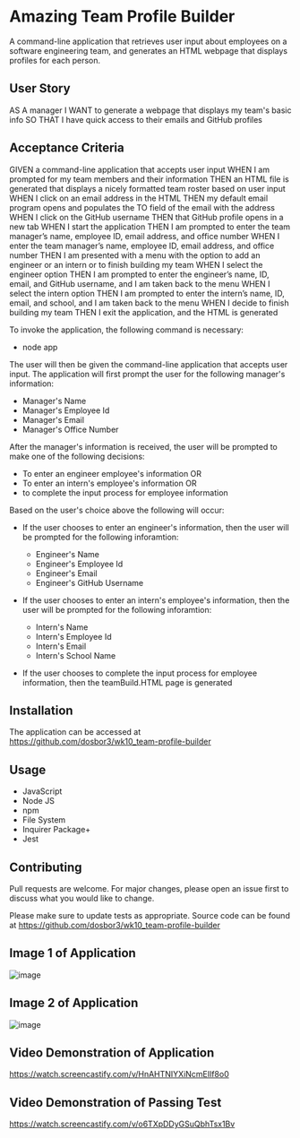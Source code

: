 #  Amazing Team Profile Builder

A command-line application that retrieves user input about employees on a software engineering team, and generates an HTML webpage that displays profiles for each person.

## User Story

AS A manager
I WANT to generate a webpage that displays my team's basic info
SO THAT I have quick access to their emails and GitHub profiles

## Acceptance Criteria

GIVEN a command-line application that accepts user input
WHEN I am prompted for my team members and their information
THEN an HTML file is generated that displays a nicely formatted team roster based on user input
WHEN I click on an email address in the HTML
THEN my default email program opens and populates the TO field of the email with the address
WHEN I click on the GitHub username
THEN that GitHub profile opens in a new tab
WHEN I start the application
THEN I am prompted to enter the team manager’s name, employee ID, email address, and office number
WHEN I enter the team manager’s name, employee ID, email address, and office number
THEN I am presented with a menu with the option to add an engineer or an intern or to finish building my team
WHEN I select the engineer option
THEN I am prompted to enter the engineer’s name, ID, email, and GitHub username, and I am taken back to the menu
WHEN I select the intern option
THEN I am prompted to enter the intern’s name, ID, email, and school, and I am taken back to the menu
WHEN I decide to finish building my team
THEN I exit the application, and the HTML is generated

To invoke the application, the following command is necessary:

*  node app

The user will then be given the command-line application that accepts user input.  The application will first prompt the user for the following manager's information:

*  Manager's Name
*  Manager's Employee Id
*  Manager's Email
*  Manager's Office Number

After the manager's information is received, the user will be prompted to make one of the following decisions: 

*  To enter an engineer employee's information OR
*  To enter an intern's employee's information OR
*  to complete the input process for employee information

Based on the user's choice above the following will occur:

*  If the user chooses to enter an engineer's information, then the user will be prompted for the following inforamtion:
    *  Engineer's Name
    *  Engineer's Employee Id
    *  Engineer's Email
    *  Engineer's GitHub Username 
    
*  If the user chooses to enter an intern's employee's information, then the user will be prompted for the following inforamtion:
    *  Intern's Name
    *  Intern's Employee Id
    *  Intern's Email
    *  Intern's School Name 
    
*  If the user chooses to complete the input process for employee information, then the teamBuild.HTML page is generated

## Installation

The application can be accessed at https://github.com/dosbor3/wk10_team-profile-builder  

## Usage

*  JavaScript
*  Node JS
*  npm
*  File System
*  Inquirer Package+
*  Jest


## Contributing
Pull requests are welcome. For major changes, please open an issue first to discuss what you would like to change.

Please make sure to update tests as appropriate.  Source code can be found at https://github.com/dosbor3/wk10_team-profile-builder





## Image 1 of Application 
![image](https://user-images.githubusercontent.com/40706088/152721846-23848f06-97cd-464e-8a26-6f0a04654a63.png)






## Image 2 of Application
![image](https://user-images.githubusercontent.com/40706088/152721950-1f4a7c9f-3356-4bc2-9b1e-41e46ee19a3e.png)


## Video Demonstration of Application
https://watch.screencastify.com/v/HnAHTNIYXiNcmEIlf8o0

## Video Demonstration of Passing Test
https://watch.screencastify.com/v/o6TXpDDyGSuQbhTsx1Bv 










